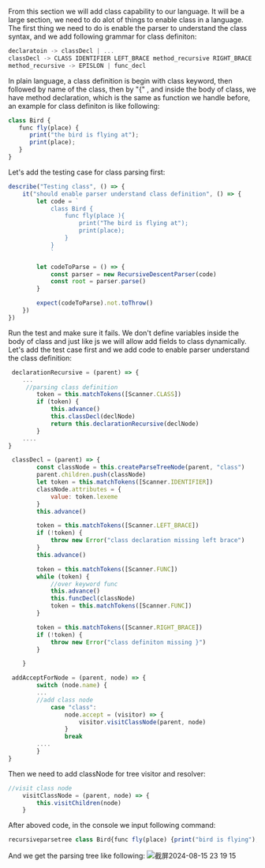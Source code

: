 From this section we will add class capability to our language. It will be a large section, we need to do alot of things to enable class in a language. The first thing we need to do is enable the parser to understand the class
syntax, and we add following grammar for class definiton:

```js
declaratoin -> classDecl | ...
classDecl -> CLASS IDENTIFIER LEFT_BRACE method_recursive RIGHT_BRACE
method_recursive -> EPISLON | func_decl
```

In plain language, a class definition is begin with class keyword, then followed by name of the class, then by "{" , and inside the body of class, we have method declaration, which is the same as function we handle before, 
an example for class definiton is like following:

```js
class Bird {
   func fly(place) {
      print("the bird is flying at");
      print(place);
   }
}
```

Let's add the testing case for class parsing first:
```js
describe("Testing class", () => {
    it("should enable parser understand class definition", () => {
        let code = `
            class Bird {
                func fly(place ){
                    print("The bird is flying at");
                    print(place);
                }
            }
            `

        let codeToParse = () => {
            const parser = new RecursiveDescentParser(code)
            const root = parser.parse()
        }

        expect(codeToParse).not.toThrow()
    })
})
```
Run the test and make sure it fails.
We don't define variables inside the body of class and just like js we will allow add fields to class dynamically. Let's add the test case first and we add code to enable parser understand the class definition:

```js
 declarationRecursive = (parent) => {
    ...
     //parsing class definition
        token = this.matchTokens([Scanner.CLASS])
        if (token) {
            this.advance()
            this.classDecl(declNode)
            return this.declarationRecursive(declNode)
        }
    ....
}

 classDecl = (parent) => {
        const classNode = this.createParseTreeNode(parent, "class")
        parent.children.push(classNode)
        let token = this.matchTokens([Scanner.IDENTIFIER])
        classNode.attributes = {
            value: token.lexeme
        }
        this.advance()

        token = this.matchTokens([Scanner.LEFT_BRACE])
        if (!token) {
            throw new Error("class declaration missing left brace")
        }
        this.advance()

        token = this.matchTokens([Scanner.FUNC])
        while (token) {
            //over keyword func
            this.advance()
            this.funcDecl(classNode)
            token = this.matchTokens([Scanner.FUNC])
        }

        token = this.matchTokens([Scanner.RIGHT_BRACE])
        if (!token) {
            throw new Error("class definiton missing }")
        }

    }

 addAcceptForNode = (parent, node) => {
        switch (node.name) {
        ...
        //add class node 
            case "class":
                node.accept = (visitor) => {
                    visitor.visitClassNode(parent, node)
                }
                break
        ....
        }
}
```
Then we need to add classNode for tree visitor and resolver:
```js
//visit class node
    visitClassNode = (parent, node) => {
        this.visitChildren(node)
    }
```
After aboved code, in the console we input following command:
```js
recursiveparsetree class Bird{func fly(place) {print("bird is flying");}} 
```
And we get the parsing tree like following:
![截屏2024-08-15 23 19 15](https://github.com/user-attachments/assets/d25f10ad-25ea-4c6b-8d8e-47be05963480)
